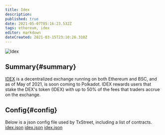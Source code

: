 ```yaml
---
title: Idex
description:
published: true
date: 2021-05-07T05:16:23.532Z
tags: ethereum, idex
editor: markdown
dateCreated: 2021-03-15T23:10:26.310Z
---
```


![Idex](https://txstreet.com/static/img/singles/house_logos/idex.png)

## Summary{#summary}

[IDEX](https://idex.io/) is a decentralized exchange running on both Ethereum and BSC, and as of May of 2021, is soon coming to Polkadot. IDEX rewards users that stake the DEX's token (IDEX) with up to 50% of the fees that traders accrue on the exchange.

## Config{#config}

Below is a json config file used by TxStreet, including a list of contracts. [idex.json](/ethereum/houses/idex.json) [idex.json](/ethereum/houses/idex.json) [idex.json](/ethereum/houses/idex.json)